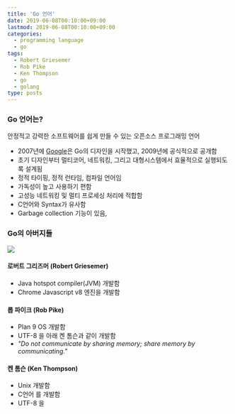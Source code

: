 ```yaml
---
title: 'Go 언어'
date: 2019-06-08T00:10:00+09:00
lastmod: 2019-06-08T00:10:00+09:00
categories: 
  - programming language
  - go
tags: 
  - Robert Griesemer
  - Rob Pike
  - Ken Thompson
  - go
  - golang
type: posts
---
```


### Go 언어는?

안정적고 강력한 소프트웨어를 쉽게 만들 수 있는 오픈소스 프로그래밍 언어   

* 2007년에 [Google](https://google.com)은 Go의 디자인을 시작했고, 2009년에 공식적으로 공개함
* 초기 디자인부터 멀티코어, 네트워킹, 그리고 대형시스템에서 효율적으로 실행되도록 설계됨
* 정적 타이핑, 정적 런타임, 컴파일 언어임 
* 가독성이 높고 사용하기 편함
* 고성능 네트워킹 및 멀티 프로세싱 처리에 적합함
* C언어와 Syntax가 유사함
* Garbage collection 기능이 있음,
  
### Go의 아버지들

<img src="/img/golang_fathers.png">

#### 로버트 그리즈머 (Robert Griesemer)

* Java hotspot compiler(JVM) 개발함
* Chrome Javascript v8 엔진을 개발함

#### 롭 파이크 (Rob Pike)

* Plan 9 OS 개발함
* UTF-8 을 아래 켄 톰슨과 같이 개발함
* *"Do not communicate by sharing memory; share memory by communicating."*

#### 켄 톰슨 (Ken Thompson)

* Unix 개발함
* C언어 를 개발함
* UTF-8 을 
